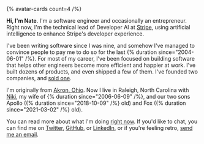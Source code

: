 {% avatar-cards count=4 /%}

**Hi, I'm Nate**. I'm a software engineer and occasionally an entrepreneur. Right now, I'm the technical lead of Developer AI at [Stripe](https://stripe.com/), using artificial intelligence to enhance Stripe's developer experience.

I've been writing software since I was nine, and somehow I've managed to convince people to pay me to do so for the last {% duration since="2004-06-01" /%}. For most of my career, I've been focused on building software that helps other engineers become more efficient and happier at work. I've built dozens of products, and even shipped a few of them. I've founded two companies, and [sold one](/writing/take-the-money-and-run).

I'm originally from [Akron, Ohio](/writing/the-city-of-opportunity). Now I live in Raleigh, North Carolina with [Niki](https://www.linkedin.com/in/nikikohari), my wife of {% duration since="2006-06-09" /%}, and our two sons Apollo ({% duration since="2018-10-09" /%} old) and Fox ({% duration since="2021-03-02" /%} old).

You can read more about what I'm doing [right now](/now). If you'd like to chat, you can find me on [Twitter](https://twitter.com/nkohari), [GitHub](https://github.com/nkohari), or [LinkedIn](https://linkedin.com/in/nkohari), or if you're feeling retro, [send me an email](mailto:hello@nate.io).
